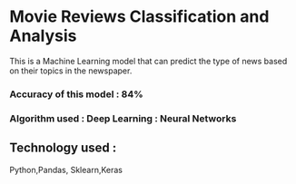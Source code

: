 # Movie Reviews Classification and Analysis
This is a Machine Learning model that can predict the type of news based on their topics in the newspaper. 
### Accuracy of this model : 84%
### Algorithm used : Deep Learning : Neural Networks
## Technology used : 
Python,Pandas,
Sklearn,Keras

